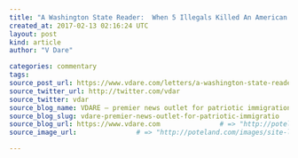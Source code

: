 ```yaml
---
title: "A Washington State Reader:  When 5 Illegals Killed An American Woman, Local Sheriff “Does Not See A Connection”" # => "I Made a Pretty Gem - Planet.rb"
created_at: 2017-02-13 02:16:24 UTC
layout: post
kind: article
author: "V Dare"

categories: commentary
tags: 
source_post_url: https://www.vdare.com/letters/a-washington-state-reader-when-5-illegals-killed-an-american-woman-local-sheriff-does-not-see-a-connection    # => "http://poteland.com/blog/i-made-a-pretty-gem-planet-dot-rb/"
source_twitter_url: http://twitter.com/vdar
source_twitter: vdar
source_blog_name: VDARE – premier news outlet for patriotic immigration reform
source_blog_slug: vdare-premier-news-outlet-for-patriotic-immigratio              # => "this-is-where-i-tell-you-stuff"
source_blog_url: https://www.vdare.com               # => "http://poteland.com/articles"
source_image_url:               # => "http://poteland.com/images/site-logo.png"

---
```



<!--
   &lt;div class=&quot;pf-content&quot;&gt;&lt;p&gt;&lt;strong&gt;From: Robin Corkery [&lt;a href=&quot;mailto:witan@vdare.com&quot;&gt;Email him&lt;/a&gt;]&lt;/strong&gt;&lt;/p&gt;
&lt;p&gt;“The sheriff here does not see a correlation…” What is unusual here is that local media spotlight the murderer’s illegal status. Clearly the political policeman thinks the right way to handle the situation is to tell his constituents to avert their eyes from the glaring fact that he failed to cooperate with feds, thus leading to the murder of an innocent American. [Grant County ICE Policies, &lt;a href=&quot;http://www.defensenet.org/immigration-project/immigration-resources/specific-information-on-ice-enforcement-in-washington-county-jails/grant/Grant%20Info%20Chart%209.2.15.pdf/at_download/file&quot;&gt;PDF&lt;/a&gt;]&lt;/p&gt;
&lt;blockquote&gt;&lt;p&gt;EPHRATA, Wash. – Grant County Sheriff’s detectives called it one of the most savage murders they’ve ever investigated.&lt;/p&gt;
&lt;p&gt;Jill Sundberg, the mother of four children,&lt;strong&gt; kidnapped by five men who were living here in the United States illegally.&lt;/strong&gt;&lt;/p&gt;
&lt;p&gt;Sundberg’s body was found off the Old Vantage Highway in December. She and the suspects all lived at the Shady Tree trailer park near George.&lt;/p&gt;
&lt;p&gt;The killer did little to cover his tracks, even leaving behind a message for detectives at the crime scene….&lt;/p&gt;
&lt;p&gt;Several of the men all told the same story: They were &lt;strong&gt;partying with the victim at the RV park, when Gustavo Tapia Rodriguez lost his temper with Sundberg, forced her into an SUV and kidnapped her.&lt;/strong&gt;&lt;/p&gt;&lt;div id=&quot;57966237cc52c74a5e1363c4&quot; class=&quot;vdb_player vdb_57966237cc52c74a5e1363c456bcd17ce4b018167fea5539&quot;&gt;    &lt;/div&gt;
&lt;p&gt;“Five individuals, plus Jill, all in one vehicle drove her specifically down the Old Vantage Highway, and I’ll call it like I see it, they executed her,” said Jones.&lt;/p&gt;
&lt;p&gt;The group of men then went and bought beer at a convenience store, but not before leaving behind something behind at the murder scene that would shock even seasoned detectives.&lt;/p&gt;
&lt;p&gt;“They they added one more salt to the wound, so to speak, and they put a note on her back and &lt;strong&gt;put a knife in her back,&lt;/strong&gt;” said Jones. “I&lt;strong&gt; won’t say what the note said,&lt;/strong&gt; but it sounds like it was a&lt;strong&gt; disrespectful thing and just absolutely gruesome.”&lt;/strong&gt;&lt;/p&gt;
&lt;p&gt;While it’s true the defendant was an illegal alien at the time of the murder, the sheriff &lt;strong&gt;doesn’t see a connection&lt;/strong&gt; between the killing and Tapia Rodriguez’s immigration status. However, if the defendant is convicted of this homicide, he won’t be deported again, he’ll remain here in the U.S. to serve what will be a very long prison sentence.&lt;/p&gt;
&lt;p&gt;&lt;em&gt;&lt;a href=&quot;http://www.kxly.com/news/local-news/grant-county-sheriff-details-savage-murder/317760061&quot;&gt;Grant County Sheriff details savage murder&lt;/a&gt;,&lt;/em&gt; by Jeff Humphrey, KXLY.com February 7, 2017&lt;/p&gt;&lt;/blockquote&gt;
&lt;p&gt;&lt;span style=&quot;color: #993300;&quot;&gt;&lt;em&gt;See &lt;a href=&quot;https://www.google.ca/search?hl=en&amp;amp;q=Robin+Corkery+site:vdare,com&amp;amp;gws_rd=cr&amp;amp;ei=phqhWP72FoOYjwTv8omACg&quot;&gt;previous letters&lt;/a&gt; from Robin Corkery.&lt;/em&gt;&lt;/span&gt;&lt;/p&gt;
&lt;/div&gt;           # => "I’ve been hurting to write this ever since we had the idea of creating a Planet for Cubox..." (Continued)
   vdare-premier-news-outlet-for-patriotic-immigratio              # => "this-is-where-i-tell-you-stuff"
   https://www.vdare.com               # => "http://poteland.com/articles"
                 # => "http://poteland.com/images/site-logo.png"
<div class="pf-content"><p><strong>From: Robin Corkery [<a href="mailto:witan@vdare.com">Email him</a>]</strong></p>
<p>“The sheriff here does not see a correlation…” What is unusual here is that local media spotlight the murderer’s illegal status. Clearly the political policeman thinks the right way to handle the situation is to tell his constituents to avert their eyes from the glaring fact that he failed to cooperate with feds, thus leading to the murder of an innocent American. [Grant County ICE Policies, <a href="http://www.defensenet.org/immigration-project/immigration-resources/specific-information-on-ice-enforcement-in-washington-county-jails/grant/Grant%20Info%20Chart%209.2.15.pdf/at_download/file">PDF</a>]</p>
<blockquote><p>EPHRATA, Wash. – Grant County Sheriff’s detectives called it one of the most savage murders they’ve ever investigated.</p>
<p>Jill Sundberg, the mother of four children,<strong> kidnapped by five men who were living here in the United States illegally.</strong></p>
<p>Sundberg’s body was found off the Old Vantage Highway in December. She and the suspects all lived at the Shady Tree trailer park near George.</p>
<p>The killer did little to cover his tracks, even leaving behind a message for detectives at the crime scene….</p>
<p>Several of the men all told the same story: They were <strong>partying with the victim at the RV park, when Gustavo Tapia Rodriguez lost his temper with Sundberg, forced her into an SUV and kidnapped her.</strong></p><div id="57966237cc52c74a5e1363c4" class="vdb_player vdb_57966237cc52c74a5e1363c456bcd17ce4b018167fea5539">    </div>
<p>“Five individuals, plus Jill, all in one vehicle drove her specifically down the Old Vantage Highway, and I’ll call it like I see it, they executed her,” said Jones.</p>
<p>The group of men then went and bought beer at a convenience store, but not before leaving behind something behind at the murder scene that would shock even seasoned detectives.</p>
<p>“They they added one more salt to the wound, so to speak, and they put a note on her back and <strong>put a knife in her back,</strong>” said Jones. “I<strong> won’t say what the note said,</strong> but it sounds like it was a<strong> disrespectful thing and just absolutely gruesome.”</strong></p>
<p>While it’s true the defendant was an illegal alien at the time of the murder, the sheriff <strong>doesn’t see a connection</strong> between the killing and Tapia Rodriguez’s immigration status. However, if the defendant is convicted of this homicide, he won’t be deported again, he’ll remain here in the U.S. to serve what will be a very long prison sentence.</p>
<p><em><a href="http://www.kxly.com/news/local-news/grant-county-sheriff-details-savage-murder/317760061">Grant County Sheriff details savage murder</a>,</em> by Jeff Humphrey, KXLY.com February 7, 2017</p></blockquote>
<p><span style="color: #993300;"><em>See <a href="https://www.google.ca/search?hl=en&amp;q=Robin+Corkery+site:vdare,com&amp;gws_rd=cr&amp;ei=phqhWP72FoOYjwTv8omACg">previous letters</a> from Robin Corkery.</em></span></p>
</div><div class="">
    <i>Source: <a href="https://www.vdare.com">VDARE – premier news outlet for patriotic immigration reform</a></i>
</div>
